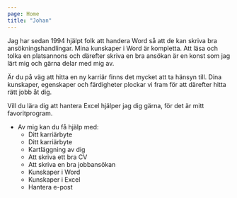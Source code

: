 ```yaml
---
page: Home
title: "Johan"
---
```


Jag har sedan 1994 hjälpt folk att handera Word så att de kan skriva bra ansökningshandlingar. Mina kunskaper i Word är kompletta. Att läsa och tolka en platsannons och därefter skriva en bra ansökan är en konst som jag lärt mig och gärna delar med mig av.

Är du på väg att hitta en ny karriär finns det mycket att ta hänsyn till. Dina kunskaper, egenskaper och färdigheter plockar vi fram för att därefter hitta rätt jobb åt dig.

Vill du lära dig att hantera Excel hjälper jag dig gärna, för det är mitt favoritprogram.

- Av mig kan du få hjälp med:
  - Ditt karriärbyte
  - Ditt karriärbyte
  - Kartläggning av dig
  - Att skriva ett bra CV
  - Att skriva en bra jobbansökan
  - Kunskaper i Word
  - Kunskaper i Excel
  - Hantera e-post

